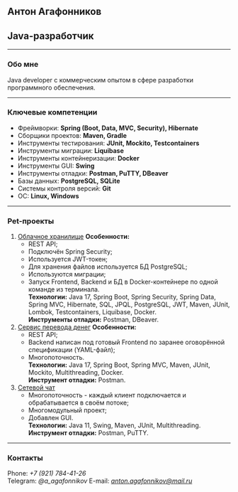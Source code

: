 ## **Антон Агафонников**
## Java-разработчик

---

### **Обо мне**
Java developer с коммерческим опытом в сфере разработки программного обеспечения.

---

### **Ключевые компетенции**
- Фреймворки: **Spring (Boot, Data, MVC, Security), Hibernate**  
- Сборщики проектов: **Maven, Gradle**  
- Инструменты тестирования: **JUnit, Mockito, Testcontainers**  
- Инструменты миграции: **Liquibase**  
- Инструменты контейнеризации: **Docker**
- Инструменты GUI: **Swing**
- Инструменты отладки: **Postman, PuTTY, DBeaver**
- Базы данных: **PostgreSQL, SQLite**  
- Системы контроля версий: **Git**  
- ОС: **Linux, Windows**  

---

### **Pet-проекты**
1. [Облачное хранилище](https://github.com/AntonAgafonnikov/cloud_storage)
   **Особенности:**
   - REST API;
   - Подключён Spring Security;
   - Используется JWT-токен;
   - Для хранения файлов используется БД PostgreSQL;
   - Используются миграции;
   - Запуск Frontend, Backend и БД в Docker-контейнере по одной команде из терминала.  
   **Технологии:** Java 17, Spring Boot, Spring Security, Spring Data, Spring MVC, Hibernate, SQL, JPQL, PostgreSQL, JWT, Maven, JUnit, Lombok, Testcontainers, Liquibase, Docker.  
   **Инструменты отладки:** Postman, DBeaver.
3. [Сервис перевода денег](https://github.com/AntonAgafonnikov/course_project_money_transfer)
   **Особенности:**
   - REST API;
   - Backend написан под готовый Frontend по заранее оговорённой спецификации (YAML-файл);
   - Многопоточность.  
   **Технологии:** Java 17, Spring Boot, Spring MVC, Maven, JUnit, Mockito, Multithreading, Docker.  
   **Инструмент отладки:** Postman.
5. [Сетевой чат](https://github.com/AntonAgafonnikov/course_project_2_network_chat)  
   - Многопоточность - каждый клиент подключается и обрабатывается в своём потоке;
   - Многомодульный проект;
   - Добавлен GUI.  
   **Технологии:** Java 11, Swing, Maven, JUnit, Multithreading.  
   **Инструмент отладки:** Postman, PuTTY.

---

### **Контакты**
Phone: *+7 (921) 784-41-26*  
Telegram: *@a_agafonnikov*
E-mail: *anton.agafonnikov@mail.ru*  
